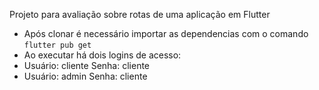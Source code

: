 Projeto para avaliação sobre rotas de uma aplicação em Flutter

- Após clonar é necessário importar as dependencias com o comando `flutter pub get`
- Ao executar há dois logins de acesso:
- Usuário: cliente Senha: cliente
- Usuário: admin Senha: cliente